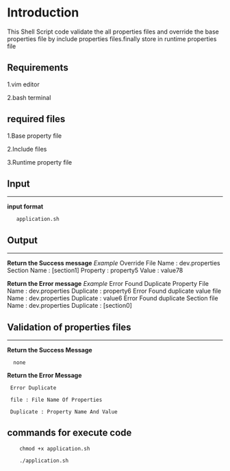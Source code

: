# Introduction

This Shell Script code validate the all properties files and override the base properties file by include properties files.finally store in runtime properties file

## Requirements
1.vim editor

2.bash terminal

## required files
1.Base property file

2.Include files

3.Runtime property file
## Input
----
 **input format**

       application.sh 
       
## Output
----
      
**Return the Success message**
      *Example*
          Override
          File Name    : dev.properties
          Section Name : [section1]
          Property     : property5
          Value        : value78
  
         
**Return the Error message** 
  *Example*
      Error Found Duplicate Property
      File Name : dev.properties 
      Duplicate : property6
      Error Found duplicate value
      file Name : dev.properties
      Duplicate : value6
      Error Found duplicate Section
      file Name : dev.properties
      Duplicate : [section0]
      
       
##  Validation of properties files 
----
**Return the Success Message**
      
      none
**Return the Error Message** 
  
     Error Duplicate 
     
     file : File Name Of Properties 
     
     Duplicate : Property Name And Value
       
##  commands for execute code
   
        chmod +x application.sh
        
        ./application.sh 
       
